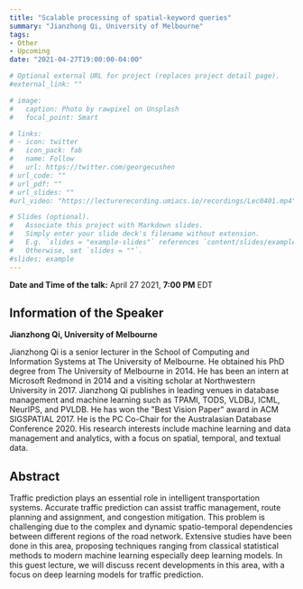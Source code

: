```yaml
---
title: "Scalable processing of spatial-keyword queries"
summary: "Jianzhong Qi, University of Melbourne" 
tags:
- Other
- Upcoming
date: "2021-04-27T19:00:00-04:00"

# Optional external URL for project (replaces project detail page).
#external_link: ""

# image:
#   caption: Photo by rawpixel on Unsplash
#   focal_point: Smart

# links:
# - icon: twitter
#   icon_pack: fab
#   name: Follow
#   url: https://twitter.com/georgecushen
# url_code: ""
# url_pdf: ""
# url_slides: ""
#url_video: "https://lecturerecording.umiacs.io/recordings/Lec0401.mp4"

# Slides (optional).
#   Associate this project with Markdown slides.
#   Simply enter your slide deck's filename without extension.
#   E.g. `slides = "example-slides"` references `content/slides/example-slides.md`.
#   Otherwise, set `slides = ""`.
#slides: example
---
```

**Date and Time of the talk:** April 27 2021, **7:00 PM** EDT

## Information of the Speaker 
**Jianzhong Qi, University of Melbourne** 

Jianzhong Qi is a senior lecturer in the School of Computing and
Information Systems at The University of Melbourne. He obtained his
PhD degree from The University of Melbourne in 2014. He has been an
intern at Microsoft Redmond in 2014 and a visiting scholar at
Northwestern University in 2017.  Jianzhong Qi publishes in leading
venues in database management and machine learning such as TPAMI,
TODS, VLDBJ, ICML, NeurIPS, and PVLDB. He has won the "Best Vision
Paper" award in ACM SIGSPATIAL 2017. He is the PC Co-Chair for the
Australasian Database Conference 2020. His research interests include
machine learning and data management and analytics, with a focus on
spatial, temporal, and textual data.


## Abstract
Traffic prediction plays an essential role in intelligent
transportation systems. Accurate traffic prediction can assist traffic
management, route planning and assignment, and congestion
mitigation. This problem is challenging due to the complex and dynamic
spatio-temporal dependencies between different regions of the road
network. Extensive studies have been done in this area, proposing
techniques ranging from classical statistical methods to modern
machine learning especially deep learning models. In this guest
lecture, we will discuss recent developments in this area, with a
focus on deep learning models for traffic prediction.

